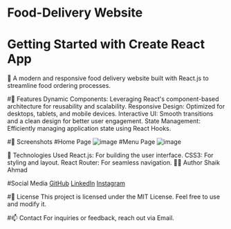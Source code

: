 # Food-Delivery Website

# Getting Started with Create React App
🚀 A modern and responsive food delivery website built with React.js to streamline food ordering processes.

#🌟 Features
Dynamic Components: 
Leveraging React's component-based architecture for reusability and scalability.
Responsive Design: Optimized for desktops, tablets, and mobile devices.
Interactive UI: Smooth transitions and a clean design for better user engagement.
State Management: Efficiently managing application state using React Hooks.

#📸 Screenshots
#Home Page
![image](https://github.com/user-attachments/assets/6bdf4b47-14e3-4c09-b7a4-968cb415a87d)
#Menu Page
![image](https://github.com/user-attachments/assets/6e6531f2-5237-4174-891d-9c92a7cc19c5)

🔧 Technologies Used
React.js: For building the user interface.
CSS3: For styling and layout.
React Router: For seamless navigation.
👨‍💻 Author
Shaik Ahmad

#Social Media
[GitHub](https://github.com/ahmedshai)
[LinkedIn](www.linkedin.com/in/shaikahmad)
[Instagram](https://www.instagram.com/ahmed.online/profilecard/?igsh=MTZoOW5yOGFjc2Jzdw==)

#📜 License
This project is licensed under the MIT License. Feel free to use and modify it.

#📫 Contact
For inquiries or feedback, reach out via Email.

